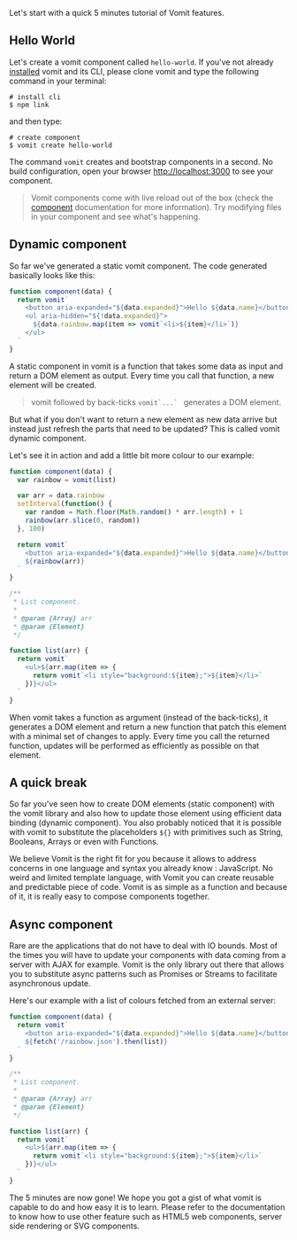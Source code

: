 Let's start with a quick 5 minutes tutorial of Vomit features.

## Hello World

Let's create a vomit component called `hello-world`. If you've not already [installed](/doc/installation.md) vomit and its CLI, please clone vomit and type the following command in your terminal:

```shell
# install cli
$ npm link
```
and then type:

```shell
# create component
$ vomit create hello-world
```

The command `vomit` creates and bootstrap components in a second. No build configuration, open your browser [http://localhost:3000](http://localhost:3000) to see your component.

  > Vomit components come with live reload out of the box (check the [component]() documentation for more information). Try modifying files in your component and see what's happening.

## Dynamic component

So far we've generated a static vomit component. The code generated basically looks like this:

```js
function component(data) {
  return vomit`
    <button aria-expanded="${data.expanded}">Hello ${data.name}</button>
    <ul aria-hidden="${!data.expanded}">
      ${data.rainbow.map(item => vomit`<li>${item}</li>`)}
    </ul>
  `
}
```

A static component in vomit is a function that takes some data as input and return a DOM element as output. Every time you call that function, a new element will be created.

  > vomit followed by back-ticks ```vomit`...` ``` generates a DOM element.


But what if you don't want to return a new element as new data arrive but instead just refresh the parts that need to be updated? This is called vomit dynamic component.

Let's see it in action and add a little bit more colour to our example:

```js
function component(data) {
  var rainbow = vomit(list)

  var arr = data.rainbow
  setInterval(function() {
    var random = Math.floor(Math.random() * arr.length) + 1  
    rainbow(arr.slice(0, random))
  }, 100)

  return vomit`
    <button aria-expanded="${data.expanded}">Hello ${data.name}</button>
    ${rainbow(arr)}
  `
}

/**
 * List component.
 *
 * @param {Array} arr
 * @param {Element}
 */

function list(arr) {
  return vomit`
    <ul>${arr.map(item => {
      return vomit`<li style="background:${item};">${item}</li>`
    })}</ul>
  `
}
```

When vomit takes a function as argument (instead of the back-ticks), it generates a DOM element and return a new function that patch this element with a minimal set of changes to apply. Every time you call the returned function, updates will be performed as efficiently as possible on that element.

## A quick break

So far you've seen how to create DOM elements (static component) with the vomit library and also how to update those element using efficient data binding (dynamic component). You also probably noticed that it is possible with vomit to substitute the placeholders ```${}``` with primitives such as String, Booleans, Arrays or even with Functions.

We believe Vomit is the right fit for you because it allows to address concerns in one language and syntax you already know : JavaScript. No weird and limited template language, with Vomit you can create reusable and predictable piece of code. Vomit is as simple as a function and because of it, it is really easy to compose components together.

## Async component

Rare are the applications that do not have to deal with IO bounds. Most of the times you will have to update your components with data coming from a server with AJAX for example.
Vomit is the only library out there that allows you to substitute async patterns such as Promises or Streams to facilitate asynchronous update.

Here's our example with a list of colours fetched from an external server:

```js
function component(data) {
  return vomit`
    <button aria-expanded="${data.expanded}">Hello ${data.name}</button>
    ${fetch('/rainbow.json').then(list)}
  `
}

/**
 * List component.
 *
 * @param {Array} arr
 * @param {Element}
 */

function list(arr) {
  return vomit`
    <ul>${arr.map(item => {
      return vomit`<li style="background:${item};">${item}</li>`
    })}</ul>
  `
}
```

The 5 minutes are now gone! We hope you got a gist of what vomit is capable to do and how easy it is to learn. Please refer to the documentation to know how to use other feature such as HTML5 web components, server side rendering or SVG components.
